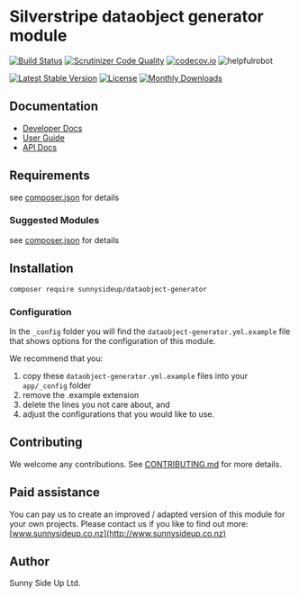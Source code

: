 # Silverstripe dataobject generator module
[![Build Status](https://travis-ci.org/sunnysideup/silverstripe-dataobject-generator.svg?branch=master)](https://travis-ci.org/sunnysideup/silverstripe-dataobject-generator)
[![Scrutinizer Code Quality](https://scrutinizer-ci.com/g/sunnysideup/silverstripe-dataobject-generator/badges/quality-score.png?b=master)](https://scrutinizer-ci.com/g/sunnysideup/silverstripe-dataobject-generator/?branch=master)
[![codecov.io](https://codecov.io/github/sunnysideup/silverstripe-dataobject-generator/coverage.svg?branch=master)](https://codecov.io/github/sunnysideup/silverstripe-dataobject-generator?branch=master)
![helpfulrobot](https://helpfulrobot.io/sunnysideup/dataobject-generator/badge)

[![Latest Stable Version](https://poser.pugx.org/sunnysideup/dataobject-generator/version)](https://packagist.org/packages/sunnysideup/dataobject-generator)
[![License](https://poser.pugx.org/sunnysideup/dataobject-generator/license)](https://packagist.org/packages/sunnysideup/dataobject-generator)
[![Monthly Downloads](https://poser.pugx.org/sunnysideup/dataobject-generator/d/monthly)](https://packagist.org/packages/sunnysideup/dataobject-generator)


## Documentation



 * [Developer Docs](docs/en/INDEX.md)
 * [User Guide](docs/en/userguide.md)
 * [API Docs](http://docs.ssmods.com/sunnysideup/dataobject-generator/classes.xhtml)

## Requirements



see [composer.json](composer.json) for details

### Suggested Modules



see [composer.json](composer.json) for details


## Installation


```
composer require sunnysideup/dataobject-generator
```

### Configuration



In the `_config` folder you will find the `dataobject-generator.yml.example`
file that shows options for the configuration of this module.

We recommend that you:

  1. copy these `dataobject-generator.yml.example` files into your
`app/_config` folder
  2. remove the .example extension
  3. delete the lines you not care about, and
  4. adjust the configurations that you would like to use.


## Contributing



We welcome any contributions. See [CONTRIBUTING.md](CONTRIBUTING.md) for more details.

## Paid assistance



You can pay us to create an improved / adapted version of this module for your own projects.  Please contact us if you like to find out more: [www.sunnysideup.co.nz](http://www.sunnysideup.co.nz)

## Author



Sunny Side Up Ltd.
